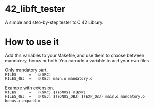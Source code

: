 # 42_libft_tester
A simple and step-by-step tester to C 42 Library.

# How to use it
Add this variables to your Makefile, and use them to choose between mandatory, bonus or both. You can add a variable to add your own files.

Only mandatory part.  
`FILES		=	$(SRC)`  
`FILES_OBJ	=	$(OBJ) main.o mandatory.o`  

Example with extension.  
`FILES		=	$(SRC) $(BONUS) $(EXP)`  
`FILES_OBJ	=	$(OBJ) $(BONUS_OBJ) $(EXP_OBJ) main.o mandatory.o bonus.o expand.o`  
